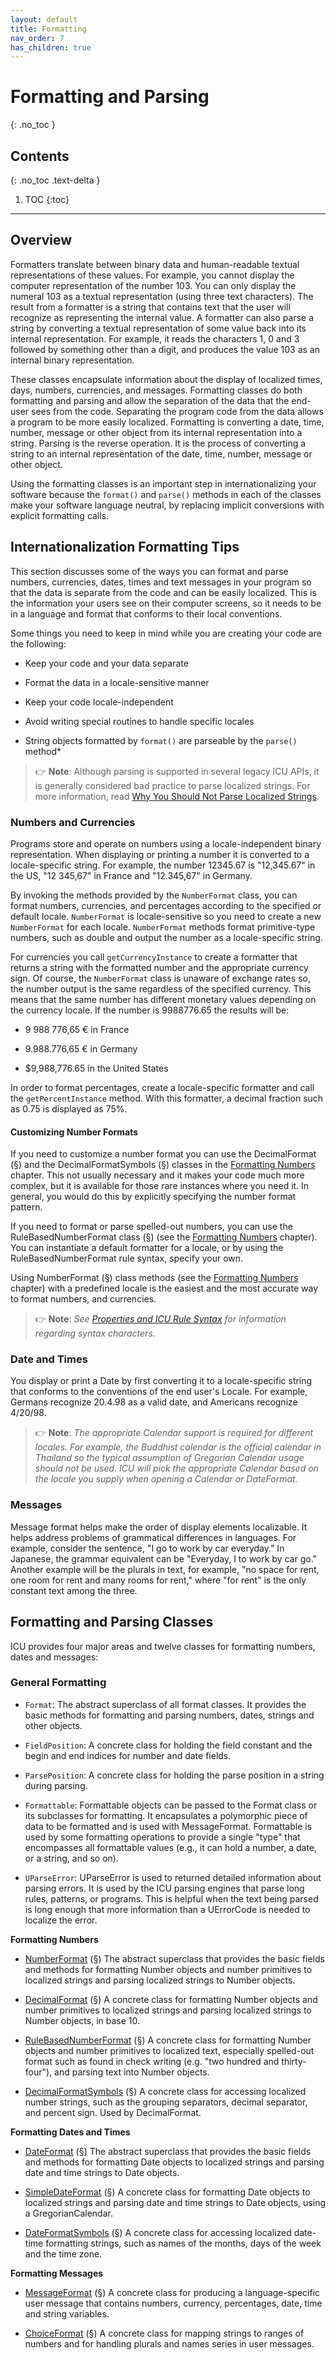```yaml
---
layout: default
title: Formatting
nav_order: 7
has_children: true
---
```

<!--
© 2020 and later: Unicode, Inc. and others.
License & terms of use: http://www.unicode.org/copyright.html
-->

# Formatting and Parsing
{: .no_toc }

## Contents
{: .no_toc .text-delta }

1. TOC
{:toc}

---

## Overview

Formatters translate between binary data and human-readable textual
representations of these values. For example, you cannot display the computer
representation of the number 103. You can only display the numeral 103 as a
textual representation (using three text characters). The result from a
formatter is a string that contains text that the user will recognize as
representing the internal value. A formatter can also parse a string by
converting a textual representation of some value back into its internal
representation. For example, it reads the characters 1, 0 and 3 followed by
something other than a digit, and produces the value 103 as an internal binary
representation.

These classes encapsulate information about the display of localized times,
days, numbers, currencies, and messages. Formatting classes do both formatting
and parsing and allow the separation of the data that the end-user sees from the
code. Separating the program code from the data allows a program to be more
easily localized. Formatting is converting a date, time, number, message or
other object from its internal representation into a string. Parsing is the
reverse operation. It is the process of converting a string to an internal
representation of the date, time, number, message or other object.

Using the formatting classes is an important step in internationalizing your
software because the `format()` and `parse()` methods in each of the classes make
your software language neutral, by replacing implicit conversions with explicit
formatting calls.

## Internationalization Formatting Tips

This section discusses some of the ways you can format and parse numbers,
currencies, dates, times and text messages in your program so that the data is
separate from the code and can be easily localized. This is the information your
users see on their computer screens, so it needs to be in a language and format
that conforms to their local conventions.

Some things you need to keep in mind while you are creating your code are the
following:

*   Keep your code and your data separate

*   Format the data in a locale-sensitive manner

*   Keep your code locale-independent

*   Avoid writing special routines to handle specific locales

*   String objects formatted by `format()` are parseable by the `parse()` method\*

> :point_right: **Note**: Although parsing is supported in several legacy ICU APIs,
it is generally considered bad practice to parse localized strings.
For more information, read [Why You Should Not Parse
Localized Strings](https://blog.sffc.xyz/post/190943794505/why-you-should-not-parse-localized-strings).

### Numbers and Currencies

Programs store and operate on numbers using a locale-independent binary
representation. When displaying or printing a number it is converted to a
locale-specific string. For example, the number 12345.67 is "12,345.67" in the
US, "12 345,67" in France and "12.345,67" in Germany.

By invoking the methods provided by the `NumberFormat` class, you can format
numbers, currencies, and percentages according to the specified or default
locale. `NumberFormat` is locale-sensitive so you need to create a new
`NumberFormat` for each locale. `NumberFormat` methods format primitive-type
numbers, such as double and output the number as a locale-specific string.

For currencies you call `getCurrencyInstance` to create a formatter that returns a
string with the formatted number and the appropriate currency sign. Of course,
the `NumberFormat` class is unaware of exchange rates so, the number output is the
same regardless of the specified currency. This means that the same number has
different monetary values depending on the currency locale. If the number is
9988776.65 the results will be:

*   9 988 776,65 € in France

*   9.988.776,65 € in Germany

*   $9,988,776.65 in the United States

In order to format percentages, create a locale-specific formatter and call the
`getPercentInstance` method. With this formatter, a decimal fraction such as 0.75
is displayed as 75%.

#### Customizing Number Formats

If you need to customize a number format you can use the DecimalFormat (§) and
the DecimalFormatSymbols (§) classes in the [Formatting
Numbers](formatparse/numbers/index.md) chapter. This not usually necessary and
it makes your code much more complex, but it is available for those rare
instances where you need it. In general, you would do this by explicitly
specifying the number format pattern.

If you need to format or parse spelled-out numbers, you can use the
RuleBasedNumberFormat class (§) (see the [Formatting
Numbers](formatparse/numbers/index.md) chapter). You can instantiate a default
formatter for a locale, or by using the RuleBasedNumberFormat rule syntax,
specify your own.

Using NumberFormat (§) class methods (see the [Formatting
Numbers](formatparse/numbers/index.md) chapter) with a predefined locale is the
easiest and the most accurate way to format numbers, and currencies.

> :point_right: **Note**: *See [Properties and ICU Rule Syntax](strings/properties.md) for
information regarding syntax characters.*

### Date and Times

You display or print a Date by first converting it to a locale-specific string
that conforms to the conventions of the end user's Locale. For example, Germans
recognize 20.4.98 as a valid date, and Americans recognize 4/20/98.

> :point_right: **Note**: *The appropriate Calendar support is required for different locales. For
example, the Buddhist calendar is the official calendar in Thailand so the
typical assumption of Gregorian Calendar usage should not be used. ICU will pick
the appropriate Calendar based on the locale you supply when opening a Calendar
or DateFormat.*

### Messages

Message format helps make the order of display elements localizable. It helps
address problems of grammatical differences in languages. For example, consider
the sentence, "I go to work by car everyday." In Japanese, the grammar
equivalent can be "Everyday, I to work by car go." Another example will be the
plurals in text, for example, "no space for rent, one room for rent and many
rooms for rent," where "for rent" is the only constant text among the three.

## Formatting and Parsing Classes

ICU provides four major areas and twelve classes for formatting numbers, dates
and messages:

### General Formatting

*   `Format`:
    The abstract superclass of all format classes. It provides the basic methods
    for formatting and parsing numbers, dates, strings and other objects.

*   `FieldPosition`:
    A concrete class for holding the field constant and the begin and end
    indices for number and date fields.

*   `ParsePosition`:
    A concrete class for holding the parse position in a string during parsing.

*   `Formattable`:
    Formattable objects can be passed to the Format class or its subclasses for
    formatting. It encapsulates a polymorphic piece of data to be formatted and
    is used with MessageFormat. Formattable is used by some formatting
    operations to provide a single "type" that encompasses all formattable
    values (e.g., it can hold a number, a date, or a string, and so on).

*   `UParseError`:
    UParseError is used to returned detailed information about parsing errors.
    It is used by the ICU parsing engines that parse long rules, patterns, or
    programs. This is helpful when the text being parsed is long enough that
    more information than a UErrorCode is needed to localize the error.

**Formatting Numbers**

*   [NumberFormat](formatparse/numbers/index.md) (§)
    The abstract superclass that provides the basic fields and methods for
    formatting Number objects and number primitives to localized strings and
    parsing localized strings to Number objects.

*   [DecimalFormat](formatparse/numbers/index.md) (§)
    A concrete class for formatting Number objects and number primitives to
    localized strings and parsing localized strings to Number objects, in base
    10.

*   [RuleBasedNumberFormat](formatparse/numbers/index.md) (§)
    A concrete class for formatting Number objects and number primitives to
    localized text, especially spelled-out format such as found in check writing
    (e.g. "two hundred and thirty-four"), and parsing text into Number objects.

*   [DecimalFormatSymbols](formatparse/numbers/index.md) (§)
    A concrete class for accessing localized number strings, such as the
    grouping separators, decimal separator, and percent sign. Used by
    DecimalFormat.

**Formatting Dates and Times**

*   [DateFormat](formatparse/datetime/index.md) (§)
    The abstract superclass that provides the basic fields and methods for
    formatting Date objects to localized strings and parsing date and time
    strings to Date objects.

*   [SimpleDateFormat](formatparse/datetime/index.md) (§)
    A concrete class for formatting Date objects to localized strings and
    parsing date and time strings to Date objects, using a GregorianCalendar.

*   [DateFormatSymbols](formatparse/datetime/index.md) (§)
    A concrete class for accessing localized date-time formatting strings, such
    as names of the months, days of the week and the time zone.

**Formatting Messages**

*   [MessageFormat](formatparse/messages/index.md) (§)
    A concrete class for producing a language-specific user message that
    contains numbers, currency, percentages, date, time and string variables.

*   [ChoiceFormat](formatparse/messages/index.md) (§)
    A concrete class for mapping strings to ranges of numbers and for handling
    plurals and names series in user messages.
